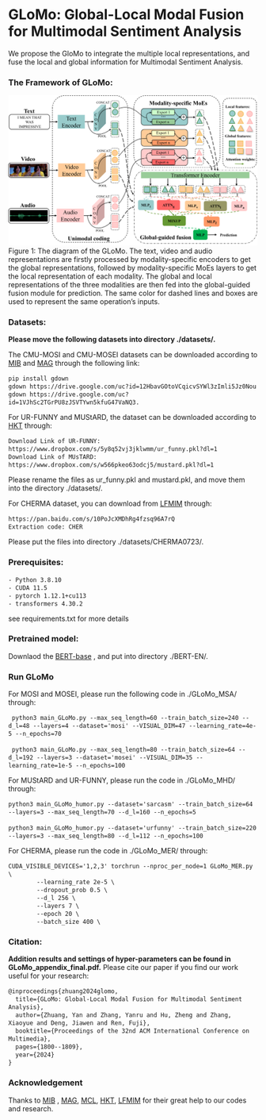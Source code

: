 # GLoMo: Global-Local Modal Fusion for Multimodal Sentiment Analysis
We propose the GloMo to integrate the multiple local representations, and fuse the local and global information for Multimodal Sentiment Analysis.


### The Framework of GLoMo:
![image](https://github.com/YetZzzzzz/GLoMo/blob/main/diagram.png)
Figure 1: The diagram of the GLoMo. The text, video and audio representations are firstly processed by modality-specific encoders to get the global representations, followed by modality-specific MoEs layers to get the local representation of each modality. The global and local representations of the three modalities are then fed into the global-guided fusion module for prediction. The same color for dashed lines and boxes are used to represent the same operation’s inputs.



### Datasets:
**Please move the following datasets into directory ./datasets/.**

The CMU-MOSI and CMU-MOSEI datasets can be downloaded according to [MIB](https://github.com/TmacMai/Multimodal-Information-Bottleneck) and [MAG](https://github.com/WasifurRahman/BERT_multimodal_transformer) through the following link: 
```
pip install gdown
gdown https://drive.google.com/uc?id=12HbavGOtoVCqicvSYWl3zImli5Jz0Nou
gdown https://drive.google.com/uc?id=1VJhSc2TGrPU8zJSVTYwn5kfuG47VaNQ3. 
```

For UR-FUNNY and MUStARD, the dataset can be downloaded according to [HKT](https://github.com/matalvepu/HKT/blob/main/dataset/download.txt) through:
```
Download Link of UR-FUNNY:  https://www.dropbox.com/s/5y8q52vj3jklwmm/ur_funny.pkl?dl=1
Download Link of MUsTARD: https://www.dropbox.com/s/w566pkeo63odcj5/mustard.pkl?dl=1
```
Please rename the files as ur_funny.pkl and mustard.pkl, and move them into the directory ./datasets/.

For CHERMA dataset, you can download from [LFMIM](https://github.com/sunjunaimer/LFMIM) through: 
```
https://pan.baidu.com/s/10PoJcXMDhRg4fzsq96A7rQ
Extraction code: CHER
```
Please put the files into directory ./datasets/CHERMA0723/.

### Prerequisites:
```
- Python 3.8.10
- CUDA 11.5
- pytorch 1.12.1+cu113
- transformers 4.30.2
```
see requirements.txt for more details

### Pretrained model:
Downlaod the [BERT-base](https://huggingface.co/google-bert/bert-base-uncased/tree/main) , and put into directory ./BERT-EN/.

### Run GLoMo

For MOSI and MOSEI, please run the following code in ./GLoMo_MSA/ through:
```
 python3 main_GLoMo.py --max_seq_length=60 --train_batch_size=240 --d_l=48 --layers=4 --dataset='mosi' --VISUAL_DIM=47 --learning_rate=4e-5 --n_epochs=70
 
 python3 main_GLoMo.py --max_seq_length=80 --train_batch_size=64 --d_l=192 --layers=3 --dataset='mosei' --VISUAL_DIM=35 --learning_rate=1e-5 --n_epochs=100
```

For MUStARD and UR-FUNNY, please run the code in ./GLoMo_MHD/ through:
```
python3 main_GLoMo_humor.py --dataset='sarcasm' --train_batch_size=64 --layers=3 --max_seq_length=70 --d_l=160 --n_epochs=5

python3 main_GLoMo_humor.py --dataset='urfunny' --train_batch_size=220 --layers=3 --max_seq_length=80 --d_l=112 --n_epochs=100
```

For CHERMA, please run the code in ./GLoMo_MER/ through:
```
CUDA_VISIBLE_DEVICES='1,2,3' torchrun --nproc_per_node=1 GLoMo_MER.py \
        --learning_rate 2e-5 \
        --dropout_prob 0.5 \
        --d_l 256 \
        --layers 7 \
        --epoch 20 \
        --batch_size 400 \
```



### Citation:
**Addition results and settings of hyper-parameters can be found in GLoMo_appendix_final.pdf.** Please cite our paper if you find our work useful for your research:
```
@inproceedings{zhuang2024glomo,
  title={GLoMo: Global-Local Modal Fusion for Multimodal Sentiment Analysis},
  author={Zhuang, Yan and Zhang, Yanru and Hu, Zheng and Zhang, Xiaoyue and Deng, Jiawen and Ren, Fuji},
  booktitle={Proceedings of the 32nd ACM International Conference on Multimedia},
  pages={1800--1809},
  year={2024}
}
```

### Acknowledgement
Thanks to  [MIB](https://github.com/TmacMai/Multimodal-Information-Bottleneck) , [MAG](https://github.com/WasifurRahman/BERT_multimodal_transformer),  [MCL](https://github.com/TmacMai/Multimodal-Correlation-Learning), [HKT](https://github.com/matalvepu/HKT), [LFMIM](https://github.com/sunjunaimer/LFMIM) for their great help to our codes and research. 
